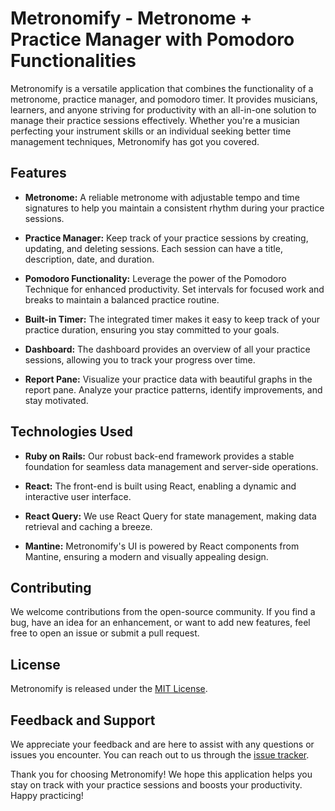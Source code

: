 # Metronomify - Metronome + Practice Manager with Pomodoro Functionalities

Metronomify is a versatile application that combines the functionality of a metronome, practice manager, and pomodoro timer. It provides musicians, learners, and anyone striving for productivity with an all-in-one solution to manage their practice sessions effectively. Whether you're a musician perfecting your instrument skills or an individual seeking better time management techniques, Metronomify has got you covered.

## Features

- **Metronome:** A reliable metronome with adjustable tempo and time signatures to help you maintain a consistent rhythm during your practice sessions.

- **Practice Manager:** Keep track of your practice sessions by creating, updating, and deleting sessions. Each session can have a title, description, date, and duration.

- **Pomodoro Functionality:** Leverage the power of the Pomodoro Technique for enhanced productivity. Set intervals for focused work and breaks to maintain a balanced practice routine.

- **Built-in Timer:** The integrated timer makes it easy to keep track of your practice duration, ensuring you stay committed to your goals.

- **Dashboard:** The dashboard provides an overview of all your practice sessions, allowing you to track your progress over time.

- **Report Pane:** Visualize your practice data with beautiful graphs in the report pane. Analyze your practice patterns, identify improvements, and stay motivated.

## Technologies Used

- **Ruby on Rails:** Our robust back-end framework provides a stable foundation for seamless data management and server-side operations.

- **React:** The front-end is built using React, enabling a dynamic and interactive user interface.

- **React Query:** We use React Query for state management, making data retrieval and caching a breeze.

- **Mantine:** Metronomify's UI is powered by React components from Mantine, ensuring a modern and visually appealing design.

## Contributing

We welcome contributions from the open-source community. If you find a bug, have an idea for an enhancement, or want to add new features, feel free to open an issue or submit a pull request.

## License

Metronomify is released under the [MIT License](LICENSE).

## Feedback and Support

We appreciate your feedback and are here to assist with any questions or issues you encounter. You can reach out to us through the [issue tracker](https://github.com/your-username/metronomify/issues).

Thank you for choosing Metronomify! We hope this application helps you stay on track with your practice sessions and boosts your productivity. Happy practicing!
